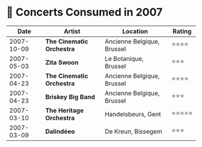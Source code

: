 # 🎤 Concerts Consumed in 2007

| Date | Artist | Location | Rating |
| --- | --- | --- | --- |
| 2007-10-09 | **The Cinematic Orchestra** | Ancienne Belgique, Brussel | ⭐️⭐️⭐️⭐️️️ |
| 2007-05-03 | **Zita Swoon** | Le Botanique, Brussel | ⭐️️⭐️️⭐️️ |
| 2007-04-23 | **The Cinematic Orchestra** | Ancienne Belgique, Brussel | ⭐️⭐️⭐️⭐️ |
| 2007-04-23 | **Briskey Big Band** | Ancienne Belgique, Brussel| ⭐️⭐️⭐️ |
| 2007-03-10 | **The Heritage Orchestra** | Handelsbeurs, Gent | ⭐️⭐️⭐️⭐️⭐️️️ |
| 2007-03-09 | **Dalindéeo** | De Kreun, Bissegem | ⭐️⭐️⭐️ |
